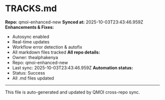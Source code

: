 # TRACKS.md

**Repo:** qmoi-enhanced-new
**Synced at:** 2025-10-03T23:43:46.959Z
**Enhancements & Fixes:**
- Autosync enabled
- Real-time updates
- Workflow error detection & autofix
- All markdown files tracked
**All repo details:**
- Owner: thealphakenya
- Repo: qmoi-enhanced-new
- Last sync: 2025-10-03T23:43:46.959Z
**Automation status:**
- Status: Success
- All .md files updated
---
This file is auto-generated and updated by QMOI cross-repo sync.
